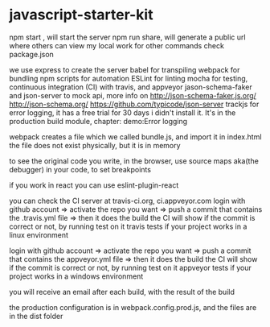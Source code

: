 # javascript-starter-kit

npm start , will start the server
npm run share, will generate a public url where others can view my local work
for other commands check package.json

we use  express to create the server
				babel for transpiling
				webpack for bundling
				npm scripts for automation
				ESLint for linting
				mocha for testing, continuous integration (CI) with travis, and appveyor
				jason-schema-faker and json-server to mock api, more info on
										http://json-schema-faker.js.org/
										http://json-schema.org/
										https://github.com/typicode/json-server
				trackjs for error logging, it has a free trial for 30 days
										i didn't install it. It's in the production build module,
										chapter: demo:Error logging

webpack creates a file which we called bundle.js, and import it in index.html
				the file does not exist physically, but it is in memory 
				
to see the original code you write, in the browser, 
	use source maps aka(the debugger) in your code, to set breakpoints				

if you work in react you can use eslint-plugin-react


you can check the CI server at travis-ci.org, ci.appveyor.com
login with github account => activate the repo you want => push a commit that contains the .travis.yml file => then it does the build
the CI will show if the commit is correct or not, by running test on it
travis tests if your project works in a linux environment

login with github account => activate the repo you want => push a commit that contains the appveyor.yml file => then it does the build
the CI will show if the commit is correct or not, by running test on it
appveyor tests if your project works in a windows environment



you will receive an email after each build, with the result of the build


the production configuration is in webpack.config.prod.js, and the files are in
the dist folder
